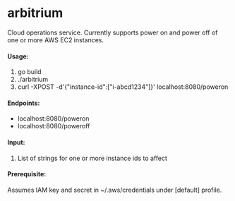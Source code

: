 # arbitrium
Cloud operations service. Currently supports power on and power off of one or more AWS EC2 instances.

#### Usage:
1. go build
2. ./arbitrium <port>
3. curl -XPOST -d'{"instance-id":["i-abcd1234"]}' localhost:8080/poweron

#### Endpoints:
- localhost:8080/poweron
- localhost:8080/poweroff

#### Input:
1. List of strings for one or more instance ids to affect

#### Prerequisite:
Assumes IAM key and secret in ~/.aws/credentials under [default] profile.
